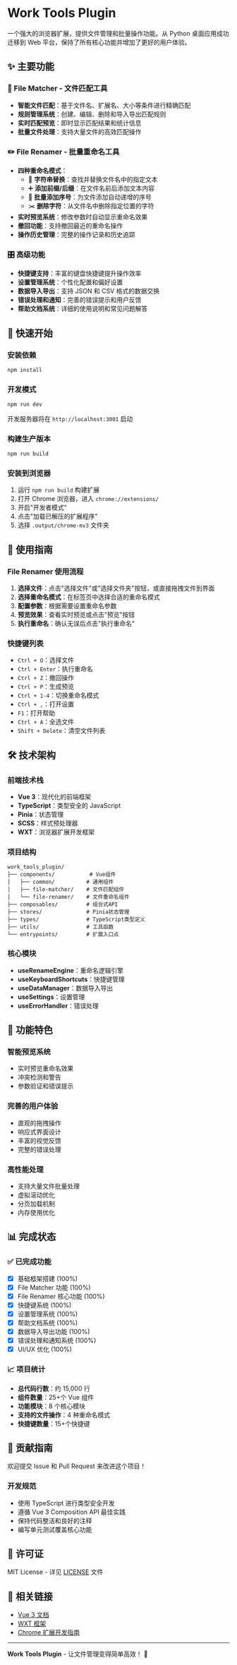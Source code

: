 # Work Tools Plugin

一个强大的浏览器扩展，提供文件管理和批量操作功能。从 Python 桌面应用成功迁移到 Web 平台，保持了所有核心功能并增加了更好的用户体验。

## ✨ 主要功能

### 📁 File Matcher - 文件匹配工具

- **智能文件匹配**：基于文件名、扩展名、大小等条件进行精确匹配
- **规则管理系统**：创建、编辑、删除和导入导出匹配规则
- **实时匹配预览**：即时显示匹配结果和统计信息
- **批量文件处理**：支持大量文件的高效匹配操作

### ✏️ File Renamer - 批量重命名工具

- **四种重命名模式**：
  - 🔄 **字符串替换**：查找并替换文件名中的指定文本
  - ➕ **添加前缀/后缀**：在文件名前后添加文本内容
  - 🔢 **批量添加序号**：为文件添加自动递增的序号
  - ✂️ **删除字符**：从文件名中删除指定位置的字符
- **实时预览系统**：修改参数时自动显示重命名效果
- **撤回功能**：支持撤回最近的重命名操作
- **操作历史管理**：完整的操作记录和历史追踪

### 🎛️ 高级功能

- **快捷键支持**：丰富的键盘快捷键提升操作效率
- **设置管理系统**：个性化配置和偏好设置
- **数据导入导出**：支持 JSON 和 CSV 格式的数据交换
- **错误处理和通知**：完善的错误提示和用户反馈
- **帮助文档系统**：详细的使用说明和常见问题解答

## 🚀 快速开始

### 安装依赖

```bash
npm install
```

### 开发模式

```bash
npm run dev
```

开发服务器将在 `http://localhost:3001` 启动

### 构建生产版本

```bash
npm run build
```

### 安装到浏览器

1. 运行 `npm run build` 构建扩展
2. 打开 Chrome 浏览器，进入 `chrome://extensions/`
3. 开启"开发者模式"
4. 点击"加载已解压的扩展程序"
5. 选择 `.output/chrome-mv3` 文件夹

## 📖 使用指南

### File Renamer 使用流程

1. **选择文件**：点击"选择文件"或"选择文件夹"按钮，或直接拖拽文件到界面
2. **选择重命名模式**：在标签页中选择合适的重命名模式
3. **配置参数**：根据需要设置重命名参数
4. **预览效果**：查看实时预览或点击"预览"按钮
5. **执行重命名**：确认无误后点击"执行重命名"

### 快捷键列表

- `Ctrl + O`：选择文件
- `Ctrl + Enter`：执行重命名
- `Ctrl + Z`：撤回操作
- `Ctrl + P`：生成预览
- `Ctrl + 1-4`：切换重命名模式
- `Ctrl + ,`：打开设置
- `F1`：打开帮助
- `Ctrl + A`：全选文件
- `Shift + Delete`：清空文件列表

## 🛠️ 技术架构

### 前端技术栈

- **Vue 3**：现代化的前端框架
- **TypeScript**：类型安全的 JavaScript
- **Pinia**：状态管理
- **SCSS**：样式预处理器
- **WXT**：浏览器扩展开发框架

### 项目结构

```
work_tools_plugin/
├── components/           # Vue组件
│   ├── common/          # 通用组件
│   ├── file-matcher/    # 文件匹配组件
│   └── file-renamer/    # 文件重命名组件
├── composables/         # 组合式API
├── stores/              # Pinia状态管理
├── types/               # TypeScript类型定义
├── utils/               # 工具函数
└── entrypoints/         # 扩展入口点
```

### 核心模块

- **useRenameEngine**：重命名逻辑引擎
- **useKeyboardShortcuts**：快捷键管理
- **useDataManager**：数据导入导出
- **useSettings**：设置管理
- **useErrorHandler**：错误处理

## 🎯 功能特色

### 智能预览系统

- 实时预览重命名效果
- 冲突检测和警告
- 参数验证和错误提示

### 完善的用户体验

- 直观的拖拽操作
- 响应式界面设计
- 丰富的视觉反馈
- 完整的错误处理

### 高性能处理

- 支持大量文件批量处理
- 虚拟滚动优化
- 分页加载机制
- 内存使用优化

## 📊 完成状态

### ✅ 已完成功能

- [x] 基础框架搭建 (100%)
- [x] File Matcher 功能 (100%)
- [x] File Renamer 核心功能 (100%)
- [x] 快捷键系统 (100%)
- [x] 设置管理系统 (100%)
- [x] 帮助文档系统 (100%)
- [x] 数据导入导出功能 (100%)
- [x] 错误处理和通知系统 (100%)
- [x] UI/UX 优化 (100%)

### 📈 项目统计

- **总代码行数**：约 15,000 行
- **组件数量**：25+个 Vue 组件
- **功能模块**：8 个核心模块
- **支持的文件操作**：4 种重命名模式
- **快捷键数量**：15+个快捷键

## 🤝 贡献指南

欢迎提交 Issue 和 Pull Request 来改进这个项目！

### 开发规范

- 使用 TypeScript 进行类型安全开发
- 遵循 Vue 3 Composition API 最佳实践
- 保持代码整洁和良好的注释
- 编写单元测试覆盖核心功能

## 📄 许可证

MIT License - 详见 [LICENSE](LICENSE) 文件

## 🔗 相关链接

- [Vue 3 文档](https://vuejs.org/)
- [WXT 框架](https://wxt.dev/)
- [Chrome 扩展开发指南](https://developer.chrome.com/docs/extensions/)

---

**Work Tools Plugin** - 让文件管理变得简单高效！ 🚀
